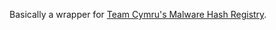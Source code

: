 Basically a wrapper for [Team Cymru's Malware Hash Registry](https://team-cymru.com/community-services/mhr/).
